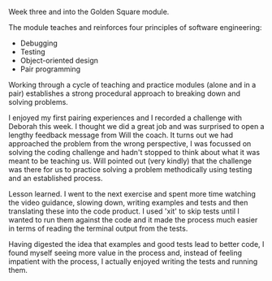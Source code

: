 Week three and into the Golden Square module. 

The module teaches and reinforces four principles of software engineering:

 - Debugging
 - Testing
 - Object-oriented design
 - Pair programming

Working through a cycle of teaching and practice modules (alone and in a pair) establishes a strong procedural approach to breaking down and solving problems.

I enjoyed my first pairing experiences and I recorded a challenge with Deborah this week. I thought we did a great job and was surprised to open a lengthy feedback message from Will the coach. It turns out we had approached the problem from the wrong perspective, I was focussed on solving the coding challenge and hadn't stopped to think about what it was meant to be teaching us. Will pointed out (very kindly) that the challenge was there for us to practice solving a problem methodically using testing and an established process.

Lesson learned. I went to the next exercise and spent more time watching the video guidance, slowing down, writing examples and tests and then translating these into the code product. I used 'xit' to skip tests until I wanted to run them against the code and it made the process much easier in terms of reading the terminal output from the tests. 

Having digested the idea that examples and good tests lead to better code, I found myself seeing more value in the process and, instead of feeling impatient with the process, I actually enjoyed writing the tests and running them.  
